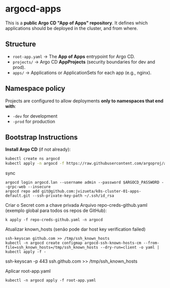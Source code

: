 # argocd-apps

This is a **public Argo CD "App of Apps" repository**.
It defines which applications should be deployed in the cluster, and from where.

## Structure
- `root-app.yaml` → The **App of Apps** entrypoint for Argo CD.
- `projects/` → Argo CD **AppProjects** (security boundaries for dev and prod).
- `apps/` → Applications or ApplicationSets for each app (e.g., nginx).

## Namespace policy
Projects are configured to allow deployments **only to namespaces that end with**:
- `-dev` for development
- `-prod` for production

## Bootstrap Instructions

**Install Argo CD** (if not already):
   ```bash
   kubectl create ns argocd
   kubectl apply -n argocd -f https://raw.githubusercontent.com/argoproj/argo-cd/stable/manifests/install.yaml
   ```

sync
```
argocd login argocd.lan --username admin --password $ARGOCD_PASSWORD --grpc-web --insecure
argocd repo add git@github.com:jvizueta/k8s-cluster-01-apps-default.git --ssh-private-key-path ~/.ssh/id_rsa
```


Criar o Secret com a chave privada
Arquivo repo-creds-github.yaml (exemplo global para todos os repos de GitHub):
```
k apply -f repo-creds-github.yaml -n argocd
```

Atualizar known_hosts (senão pode dar host key verification failed)
```
ssh-keyscan github.com >> /tmp/ssh_known_hosts
kubectl -n argocd create configmap argocd-ssh-known-hosts-cm --from-file=ssh_known_hosts=/tmp/ssh_known_hosts --dry-run=client -o yaml | kubectl apply -f -
```

ssh-keyscan -p 443 ssh.github.com >> /tmp/ssh_known_hosts

Aplicar root-app.yaml
```
kubectl -n argocd apply -f root-app.yaml
```
